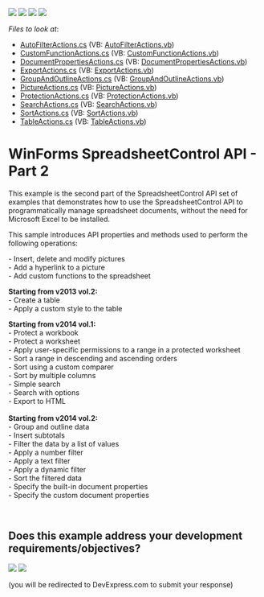 <!-- default badges list -->
![](https://img.shields.io/endpoint?url=https://codecentral.devexpress.com/api/v1/VersionRange/128614255/14.2.3%2B)
[![](https://img.shields.io/badge/Open_in_DevExpress_Support_Center-FF7200?style=flat-square&logo=DevExpress&logoColor=white)](https://supportcenter.devexpress.com/ticket/details/E4832)
[![](https://img.shields.io/badge/📖_How_to_use_DevExpress_Examples-e9f6fc?style=flat-square)](https://docs.devexpress.com/GeneralInformation/403183)
[![](https://img.shields.io/badge/💬_Leave_Feedback-feecdd?style=flat-square)](#does-this-example-address-your-development-requirementsobjectives)
<!-- default badges end -->
<!-- default file list -->
*Files to look at*:

* [AutoFilterActions.cs](./CS/SpreadsheetControl_API_Part02/SpreadsheetActions/AutoFilterActions.cs) (VB: [AutoFilterActions.vb](./VB/SpreadsheetControl_API_Part02/SpreadsheetActions/AutoFilterActions.vb))
* [CustomFunctionActions.cs](./CS/SpreadsheetControl_API_Part02/SpreadsheetActions/CustomFunctionActions.cs) (VB: [CustomFunctionActions.vb](./VB/SpreadsheetControl_API_Part02/SpreadsheetActions/CustomFunctionActions.vb))
* [DocumentPropertiesActions.cs](./CS/SpreadsheetControl_API_Part02/SpreadsheetActions/DocumentPropertiesActions.cs) (VB: [DocumentPropertiesActions.vb](./VB/SpreadsheetControl_API_Part02/SpreadsheetActions/DocumentPropertiesActions.vb))
* [ExportActions.cs](./CS/SpreadsheetControl_API_Part02/SpreadsheetActions/ExportActions.cs) (VB: [ExportActions.vb](./VB/SpreadsheetControl_API_Part02/SpreadsheetActions/ExportActions.vb))
* [GroupAndOutlineActions.cs](./CS/SpreadsheetControl_API_Part02/SpreadsheetActions/GroupAndOutlineActions.cs) (VB: [GroupAndOutlineActions.vb](./VB/SpreadsheetControl_API_Part02/SpreadsheetActions/GroupAndOutlineActions.vb))
* [PictureActions.cs](./CS/SpreadsheetControl_API_Part02/SpreadsheetActions/PictureActions.cs) (VB: [PictureActions.vb](./VB/SpreadsheetControl_API_Part02/SpreadsheetActions/PictureActions.vb))
* [ProtectionActions.cs](./CS/SpreadsheetControl_API_Part02/SpreadsheetActions/ProtectionActions.cs) (VB: [ProtectionActions.vb](./VB/SpreadsheetControl_API_Part02/SpreadsheetActions/ProtectionActions.vb))
* [SearchActions.cs](./CS/SpreadsheetControl_API_Part02/SpreadsheetActions/SearchActions.cs) (VB: [SearchActions.vb](./VB/SpreadsheetControl_API_Part02/SpreadsheetActions/SearchActions.vb))
* [SortActions.cs](./CS/SpreadsheetControl_API_Part02/SpreadsheetActions/SortActions.cs) (VB: [SortActions.vb](./VB/SpreadsheetControl_API_Part02/SpreadsheetActions/SortActions.vb))
* [TableActions.cs](./CS/SpreadsheetControl_API_Part02/SpreadsheetActions/TableActions.cs) (VB: [TableActions.vb](./VB/SpreadsheetControl_API_Part02/SpreadsheetActions/TableActions.vb))
<!-- default file list end -->
# WinForms SpreadsheetControl API - Part 2


<p>This example is the second part of the SpreadsheetControl API set of examples that demonstrates how to use the SpreadsheetControl API to programmatically manage spreadsheet documents, without the need for Microsoft Excel to be installed.</p>
<p>This sample introduces API properties and methods used to perform the following operations:</p>
<p>- Insert, delete and modify pictures<br /> - Add a hyperlink to a picture<br /> - Add custom functions to the spreadsheet</p>
<p><strong>Starting from v2013 vol.2:</strong><br />- Create a table<br />- Apply a custom style to the table</p>
<p><strong>Starting from v2014 vol.1:</strong><br />- Protect a workbook<br />- Protect a worksheet<br />- Apply user-specific permissions to a range in a protected worksheet<br />- Sort a range in descending and ascending orders<br />- Sort using a custom comparer<br />- Sort by multiple columns<br />- Simple search<br />- Search with options<br />- Export to HTML<br /><br /><strong>Starting from v2014 vol.2:</strong><br />- Group and outline data<br />- Insert subtotals<br />- Filter the data by a list of values<br />- Apply a number filter<br />- Apply a text filter<br />- Apply a dynamic filter<br />- Sort the filtered data<br />- Specify the built-in document properties<br />- Specify the custom document properties</p>

<br/>


<!-- feedback -->
## Does this example address your development requirements/objectives?

[<img src="https://www.devexpress.com/support/examples/i/yes-button.svg"/>](https://www.devexpress.com/support/examples/survey.xml?utm_source=github&utm_campaign=winforms-spreadsheetcontrol-api-part-2&~~~was_helpful=yes) [<img src="https://www.devexpress.com/support/examples/i/no-button.svg"/>](https://www.devexpress.com/support/examples/survey.xml?utm_source=github&utm_campaign=winforms-spreadsheetcontrol-api-part-2&~~~was_helpful=no)

(you will be redirected to DevExpress.com to submit your response)
<!-- feedback end -->
